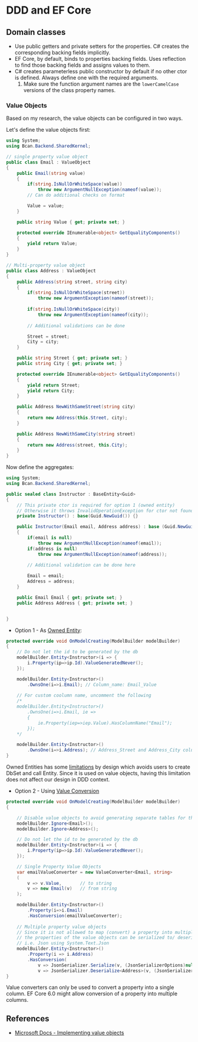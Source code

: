 # DDD and EF Core
## Domain classes 
- Use public getters and private setters for the properties. C# creates the corresponding backing fields implicitly.
- EF Core, by default, binds to properties backing fields. Uses reflection to find those backing fields and assigns values to them.
- C# creates parameterless public constructor by default if no other ctor is defined. Always define one with the required arguments.
    1. Make sure the function argument names are the `lowerCamelCase` versions of the class property names.

### Value Objects
Based on my research, the value objects can be configured in two ways.

Let's define the value objects first:
```csharp
using System;
using Bcan.Backend.SharedKernel;

// single property value object
public class Email : ValueObject
{
    public Email(string value)
    {
        if(string.IsNullOrWhiteSpace(value))
            throw new ArgumentNullException(nameof(value));
        // Can do additional checks on format

        Value = value;
    }

    public string Value { get; private set; }

    protected override IEnumerable<object> GetEqualityComponents()
    {
        yield return Value;
    }
}

// Multi-property value object
public class Address : ValueObject
{
    public Address(string street, string city)
    {
        if(string.IsNullOrWhiteSpace(street))
            throw new ArgumentException(nameof(street));
        
        if(string.IsNullOrWhiteSpace(city))
            throw new ArgumentException(nameof(city));
        
        // Additional validations can be done

        Street = street;
        City = city;
    }

    public string Street { get; private set; }
    public string City { get; private set; }

    protected override IEnumerable<object> GetEqualityComponents()
    {
        yield return Street;
        yield return City;
    }

    public Address NewWithSameStreet(string city)
    {
        return new Address(this.Street, city);
    }

    public Address NewWithSameCity(string street)
    {
        return new Address(street, this.City);
    }
}
```

Now define the aggregates:
```csharp
using System;
using Bcan.Backend.SharedKernel;

public sealed class Instructor : BaseEntity<Guid>
{
    // This private ctor is required for option 1 (owned entity)
    // Otherwise it throws InvalidOperationException for ctor not found.
    private Instructor() : base(Guid.NewGuid()) {}

    public Instructor(Email email, Address address) : base (Guid.NewGuid())
    {
        if(email is null)
            throw new ArgumentNullException(nameof(email));
        if(address is null)
            throw new ArgumentNullException(nameof(address));
        
        // Additional validation can be done here

        Email = email;
        Address = address;
    }

    public Email Email { get; private set; }
    public Address Address { get; private set; }


}
```

- Option 1 - As [Owned Entity](https://docs.microsoft.com/en-us/ef/core/modeling/owned-entities):
```csharp
protected override void OnModelCreating(ModelBuilder modelBuilder)
{
    // Do not let the id to be generated by the db
    modelBuilder.Entity<Instructor>(i => {
        i.Property(ip=>ip.Id).ValueGeneratedNever();
    });

    modelBuilder.Entity<Instructor>()
        .OwnsOne(i=>i.Email); // Column_name: Email_Value
    
    // For custom coolumn name, uncomment the following
    /*
    modelBuilder.Entity<Instructor>()
        .OwnsOne(i=>i.Email, ie =>
        {
            ie.Property(iep=>iep.Value).HasColumnName("Email");
        });
    */

    modelBuilder.Entity<Instructor>()
        .OwnsOne(i=>i.Address); // Address_Street and Address_City column names
}

```
Owned Entities has some [limitations](https://docs.microsoft.com/en-us/ef/core/modeling/owned-entities#limitations) by design which avoids users to create DbSet<OwnedType> and call Entity<OwnedType>. Since it is used on value objects, having this limitation does not affect our design in DDD context.

- Option 2 - Using [Value Conversion](https://docs.microsoft.com/en-us/ef/core/modeling/value-conversions?tabs=data-annotations)
```csharp
protected override void OnModelCreating(ModelBuilder modelBuilder)
{

    // Disable value objects to avoid generating separate tables for them
    modelBuilder.Ignore<Email>();
    modelBuilder.Ignore<Address>();

    // Do not let the id to be generated by the db
    modelBuilder.Entity<Instructor>(i => {
        i.Property(ip=>ip.Id).ValueGeneratedNever();
    });

    // Single Property Value Objects
    var emailValueConverter = new ValueConverter<Email, string>
    (
        v => v.Value,       // to string
        v => new Email(v)   // from string
    );

    modelBuilder.Entity<Instructor>()
        .Property(i=>i.Email)
        .HasConversion(emailValueConverter);
    
    // Multiple property value objects
    // Since it is not allowed to map (convert) a property into multiple columns
    // the properties of the value objects can be serialized to/ deserialized from a single column.
    // i.e. Json using System.Text.Json
    modelBuilder.Entity<Instructor>()
        .Property(i => i.Address)
        .HasConversion(
            v => JsonSerializer.Serialize(v, (JsonSerializerOptions)null),
            v => JsonSerializer.Deserialize<Address>(v, (JsonSerializerOptions)null));
}
```

Value converters can only be used to convert a property into a single column. EF Core 6.0 might allow conversion of a property into multiple columns.

## References
- [Microsoft Docs - Implementing value objects](https://docs.microsoft.com/en-us/dotnet/architecture/microservices/microservice-ddd-cqrs-patterns/implement-value-objects)
